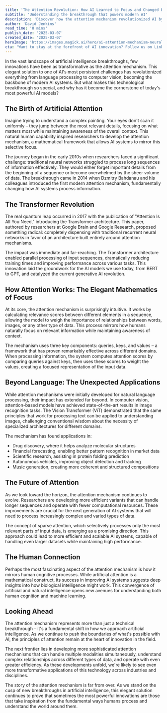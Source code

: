 ```yaml
---
title: 'The Attention Revolution: How AI Learned to Focus and Changed Everything'
subtitle: 'Understanding the breakthrough that powers modern AI'
description: 'Discover how the attention mechanism revolutionized AI by enabling machines to focus on what matters most. From its origins in neural networks to powering today''s most advanced AI systems, learn how this breakthrough changed the landscape of artificial intelligence and continues to shape its future.'
author: 'David Jenkins'
read_time: '8 mins'
publish_date: '2025-03-07'
created_date: '2025-03-07'
heroImage: 'https://images.magick.ai/hero/ai-attention-mechanism-neural-network.jpg'
cta: 'Want to stay at the forefront of AI innovation? Follow us on LinkedIn for daily insights into groundbreaking developments in artificial intelligence and their impact on the future of technology.'
---
```


In the vast landscape of artificial intelligence breakthroughs, few innovations have been as transformative as the attention mechanism. This elegant solution to one of AI's most persistent challenges has revolutionized everything from language processing to computer vision, becoming the backbone of modern AI systems. But what makes this technological breakthrough so special, and why has it become the cornerstone of today's most powerful AI models?

## The Birth of Artificial Attention

Imagine trying to understand a complex painting. Your eyes don't scan it uniformly – they jump between the most relevant details, focusing on what matters most while maintaining awareness of the overall context. This natural human capability inspired researchers to develop the attention mechanism, a mathematical framework that allows AI systems to mirror this selective focus.

The journey began in the early 2010s when researchers faced a significant challenge: traditional neural networks struggled to process long sequences of information effectively. They would either forget important details from the beginning of a sequence or become overwhelmed by the sheer volume of data. The breakthrough came in 2014 when Dzmitry Bahdanau and his colleagues introduced the first modern attention mechanism, fundamentally changing how AI systems process information.

## The Transformer Revolution

The real quantum leap occurred in 2017 with the publication of "Attention Is All You Need," introducing the Transformer architecture. This paper, authored by researchers at Google Brain and Google Research, proposed something radical: completely dispensing with traditional recurrent neural networks in favor of an architecture built entirely around attention mechanisms.

The impact was immediate and far-reaching. The Transformer architecture enabled parallel processing of input sequences, dramatically reducing training times and improving performance across various tasks. This innovation laid the groundwork for the AI models we use today, from BERT to GPT, and catalyzed the current generative AI revolution.

## How Attention Works: The Elegant Mathematics of Focus

At its core, the attention mechanism is surprisingly intuitive. It works by calculating relevance scores between different elements in a sequence, allowing the model to weigh the importance of relationships between words, images, or any other type of data. This process mirrors how humans naturally focus on relevant information while maintaining awareness of context.

The mechanism uses three key components: queries, keys, and values – a framework that has proven remarkably effective across different domains. When processing information, the system computes attention scores by comparing queries against keys, then uses these scores to weight the values, creating a focused representation of the input data.

## Beyond Language: The Unexpected Applications

While attention mechanisms were initially developed for natural language processing, their impact has extended far beyond. In computer vision, attention-based models have achieved state-of-the-art results in image recognition tasks. The Vision Transformer (ViT) demonstrated that the same principles that work for processing text can be applied to understanding images, challenging conventional wisdom about the necessity of specialized architectures for different domains.

The mechanism has found applications in:
- Drug discovery, where it helps analyze molecular structures
- Financial forecasting, enabling better pattern recognition in market data
- Scientific research, assisting in protein folding prediction
- Autonomous vehicles, improving object detection and tracking
- Music generation, creating more coherent and structured compositions

## The Future of Attention

As we look toward the horizon, the attention mechanism continues to evolve. Researchers are developing more efficient variants that can handle longer sequences and operate with fewer computational resources. These improvements are crucial for the next generation of AI systems that will need to process increasingly complex and varied types of data.

The concept of sparse attention, which selectively processes only the most relevant parts of input data, is emerging as a promising direction. This approach could lead to more efficient and scalable AI systems, capable of handling even larger datasets while maintaining high performance.

## The Human Connection

Perhaps the most fascinating aspect of the attention mechanism is how it mirrors human cognitive processes. While artificial attention is a mathematical construct, its success in improving AI systems suggests deep insights into how biological intelligence might work. This convergence of artificial and natural intelligence opens new avenues for understanding both human cognition and machine learning.

## Looking Ahead

The attention mechanism represents more than just a technical breakthrough – it's a fundamental shift in how we approach artificial intelligence. As we continue to push the boundaries of what's possible with AI, the principles of attention remain at the heart of innovation in the field. 

The next frontier lies in developing more sophisticated attention mechanisms that can handle multiple modalities simultaneously, understand complex relationships across different types of data, and operate with even greater efficiency. As these developments unfold, we're likely to see even more transformative applications of this technology across industries and disciplines.

The story of the attention mechanism is far from over. As we stand on the cusp of new breakthroughs in artificial intelligence, this elegant solution continues to prove that sometimes the most powerful innovations are those that take inspiration from the fundamental ways humans process and understand the world around them.